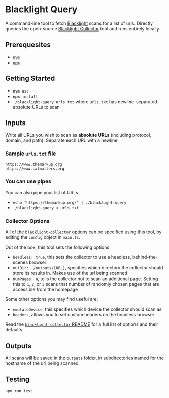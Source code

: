 # Blacklight Query

A command-line tool to fetch [Blacklight](https://themarkup.org/series/blacklight) scans for a list of urls. Directly queries the open-source [Blacklight Collector](https://github.com/the-markup/blacklight-collector) tool and runs entirely locally.

## Prerequesites

- [`nvm`](https://www.linode.com/docs/guides/how-to-install-use-node-version-manager-nvm/)
- [`npm`](https://docs.npmjs.com/downloading-and-installing-node-js-and-npm)

## Getting Started

- `nvm use`
- `npm install`
- `./blacklight-query urls.txt` where `urls.txt` has newline-separated absolute URLs to scan

## Inputs

Write all URLs you wish to scan as **absolute URLs** (including protocol, domain, and path). Separate each URL with a newline.

### Sample `urls.txt` file

```text
https://www.themarkup.org
https://www.calmatters.org
```

### You can use pipes

You can also pipe your list of URLs.

- `echo "https://themarkup.org/" | ./blacklight-query`
- `./blacklight-query < urls.txt`

### Collector Options

All of the [`blacklight-collector`](https://github.com/the-markup/blacklight-collector?tab=readme-ov-file#collector-configuration) options can be specified using this tool, by editing the `config` object in `main.ts`.

Out of the box, this tool sets the following options:

- `headless: true`, this sets the collector to use a headless, behind-the-scenes browser
- `outDir: ./outputs/[URL]`, specifies which directory the collector should store its results in. Makes use of the url being scanned
- `numPages: 0`, tells the collector not to scan an additional page. Setting this to `1`, `2`, or `3` scans that number of randomly chosen pages that are accessible from the homepage

Some other options you may find useful are:

- `emulateDevice`, this specifies which device the collector should scan as
- `headers`, allows you to set custom headers on the headless browser

Read the [`blacklight-collector` README](https://github.com/the-markup/blacklight-collector/) for a full list of options and their defaults.

## Outputs

All scans will be saved in the `outputs` folder, in subdirectories named for the hostname of the url being scanned.

## Testing

`npm run test`
